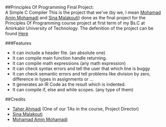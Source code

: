 ##Principles Of Programming Final Project: <br> A Simple C Compiler
This is the project that we've (by we, I mean [Mohamad Amin Mohamadi](https://github.com/mohamad-amin) and [Sina Malakouti](https://github.com/sinamalakouti)) done as the final project for the Principles Of Programming course project at first term of my Bs.C at Amirkabir University of Technology. The defenition of the project can be found [Here](https://docs.google.com/document/d/1D-MFa1RVTy0HIkYIVcdTajutvOECovMbussxOr5XAAI/edit)

###Features
* It can include a header file. (an absolute one)
* It can compile main function handle returning.
* It can compile math expressions (any math expression)
* It can check syntax errors and tell the user that which line is buggy
* It can check semantic errors and tell problems like division by zero, difference in types in assignments or ...
* It generates an IR Code as the result which is indented.
* It can compile if, else and while scopes. (any type of them)

##Credits
* [Taher Ahmadi](https://github.com/taherahmadi) (One of our TAs in the course, Project Director)
* [Sina Malakouti](https://github.com/sinamalakouti)
* [Mohamad Amin Mohamadi](https://github.com/mohamad-amin)
